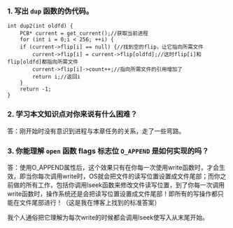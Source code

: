 ### 1. 写出 `dup` 函数的伪代码。
```
int dup2(int oldfd) {
    PCB* current = get_current();//获取当前进程
    for (int i = 0;i < 256; ++i) {
    if (current->flip[i] == null) {//找到空的flip，让它指向所需文件
        current->flip[i] = current->flip[oldfd];//这时flip[i]和flip[oldfd]都指向所需文件
        current->flip[i]->count++;//指向所需文件的引用增加了
        return i;//返回i
    }
    return -1;
}
```
### 2. 学习本文知识点对你来说有什么困难？

答：刚开始时没有意识到进程与本章任务的关系，走了一些弯路。

### 3. 你能理解 `open` 函数 flags 标志位 `O_APPEND` 是如何实现的吗？

答：使用O_APPEND属性后，这个效果只有在你每一次使用write函数时，才会生效，即当你每次调用write时，OS就会把文件的读写位置设置成文件尾部；而你之前做的所有工作，包括你调用lseek函数来修改文件读写位置，到了你每一次调用write函数时，操作系统还是会把读写位置设置成文件尾部！即所有的写操作都只能在文件尾部进行！（这是我在博客上找到的标准答案）

我个人通俗把它理解为每次write的时候都会调用lseek使写入从末尾开始。
